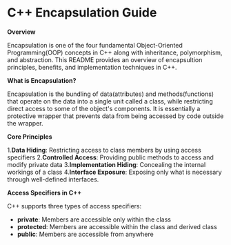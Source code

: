 # C++ Encapsulation Guide

**Overview**

Encapsulation is one of the four fundamental Object-Oriented Programming(OOP) concepts in C++ along with inheritance, polymorphism, and abstraction.
This README provides an overview of encapsultion principles, benefits, and implementation techniques in C++.

**What is Encapsulation?**

Encapsulation is the bundling of data(attributes) and methods(functions) that operate on the data into a single unit called a class, while restricting direct access to some of the object's components. It is essentially a protective wrapper that prevents data from being accessed by code outside the wrapper.

**Core Principles**

1.**Data Hiding**: Restricting access to class members by using access specifiers
2.**Controlled Access**: Providing public methods to access and modify private data
3.**Implementation Hiding**: Concealing the internal workings of a class
4.**Interface Exposure**: Exposing only what is necessary through well-defined interfaces.

**Access Specifiers in C++**

C++ supports three types of access specifiers:
* **private**: Members are accessible only within the class
* **protected**: Members are accessible within the class and derived class
* **public**: Members are accessible from anywhere